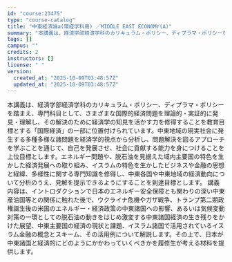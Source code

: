 ```yaml
---
id: "course:23475"
type: "course-catalog"
title: "中東経済論a(環経学科用) ／MIDDLE EAST ECONOMY(A)"
summary: "本講義は、経済学部経済学科のカリキュラム・ポリシー、ディプラマ・ポリシーを踏まえ、専門科目として、さまざまな国際的経済問題を理論的・実証的に発見・理解し、その解決のために経済学の知見を活かす力を修得することを教育目標とする「国際経済」の一部…"
tags: []
campus: ""
credits: 2
instructors: []
license: " "
version:
  created_at: "2025-10-09T03:48:57Z"
  updated_at: "2025-10-09T03:48:57Z"
---
```


本講義は、経済学部経済学科のカリキュラム・ポリシー、ディプラマ・ポリシーを踏まえ、専門科目として、さまざまな国際的経済問題を理論的・実証的に発見・理解し、その解決のために経済学の知見を活かす力を修得することを教育目標とする「国際経済」の一部に位置付けられています。中東地域の現実社会に発生する多種多様な諸問題を経済学的視点から分析し、問題解決を図るアプローチを学ぶことを通じて、自己を発展させ、社会に貢献する能力を身につけることを上位目標とします。エネルギー問題や、脱石油を見据えた域内主要国の特色を生かした経済発展への取り組み、イスラムの特色を生かしたビジネスや金融の思想と経緯、多様性に関する専門知識を修得し、中東各国や中東地域の経済動向について分析のうえ、見解を提示できるようにすることを到達目標とします。 講義内容は、イントロダクションで日本のエネルギー安全保障とも関わりの深い中東産油国等との関係に触れた後で、ウクライナ危機やガザ戦争、トランプ第二期政権誕生後の米国のエネルギー・経済政策の中東諸国への影響、あるいは気候変動対策の一環としての脱石油の動きをはじめ激変する中東諸国経済の生き残りをかけた展望、中東主要国の経済の現状と課題、イスラム諸国で活用されているイスラム金融の概念とスキーム、その活用例について解説します。その上で、日本が中東諸国と経済的にどのようにかかわっていくべきかを履修生が考える材料を提供します。
